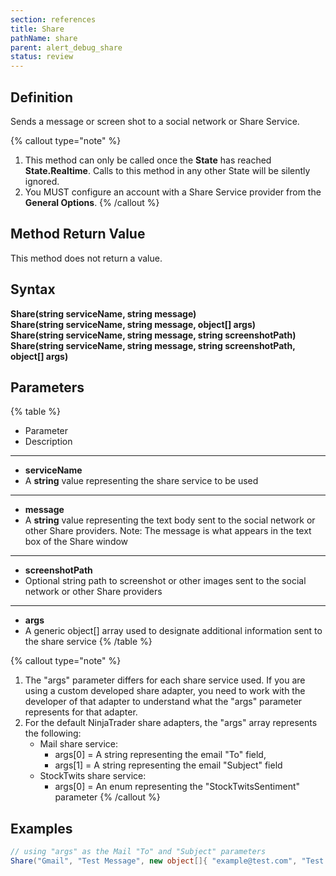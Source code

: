 ```yaml
---
section: references
title: Share
pathName: share
parent: alert_debug_share
status: review
---
```


## Definition

Sends a message or screen shot to a social network or Share Service.

{% callout type="note" %}

1. This method can only be called once the **State** has reached **State.Realtime**. Calls to this method in any other State will be silently ignored.
2. You MUST configure an account with a Share Service provider from the **General Options**.
{% /callout %}

## Method Return Value

This method does not return a value.

## Syntax

**Share(string serviceName, string message)**  
**Share(string serviceName, string message, object[] args)**  
**Share(string serviceName, string message, string screenshotPath)**  
**Share(string serviceName, string message, string screenshotPath, object[] args)**

## Parameters

{% table %}

* Parameter
* Description

---

* **serviceName**
* A **string** value representing the share service to be used

---

* **message**
* A **string** value representing the text body sent to the social network or other Share providers. Note: The message is what appears in the text box of the Share window

---

* **screenshotPath**
* Optional string path to screenshot or other images sent to the social network or other Share providers

---

* **args**
* A generic object[] array used to designate additional information sent to the share service
{% /table %}

{% callout type="note" %}

1. The "args" parameter differs for each share service used. If you are using a custom developed share adapter, you need to work with the developer of that adapter to understand what the "args" parameter represents for that adapter.
2. For the default NinjaTrader share adapters, the "args" array represents the following:
   * Mail share service:
     * args[0] = A string representing the email "To" field,
     * args[1] = A string representing the email "Subject" field
   * StockTwits share service:
     * args[0] = An enum representing the "StockTwitsSentiment" parameter
{% /callout %}

## Examples

```csharp
// using "args" as the Mail "To" and "Subject" parameters
Share("Gmail", "Test Message", new object[]{ "example@test.com", "Test Subject Line" });
```
